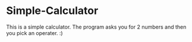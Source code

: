 # Simple-Calculator
This is a simple calculator. The program asks you for 2 numbers and then you pick an operater.
:)
